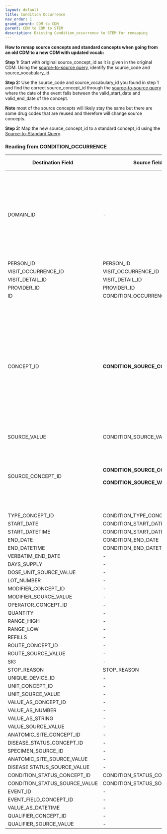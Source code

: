 ```yaml
---
layout: default
title: Condition Occurrence
nav_order: 1
grand_parent: CDM to CDM
parent: CDM to CDM to STEM
description: Existing Condition_occurrence to STEM for remapping
---
```


**How to remap source concepts and standard concepts when going from an old CDM to a new CDM with updated vocab:**

**Step 1:** Start with original source_concept_id as it is given in the original CDM. Using the [source-to-source query](https://ohdsi.github.io/CommonDataModel/sqlScripts.html#Source_to_Source), identify the source_code and source_vocabulary_id.

**Step 2:** Use the source_code and source_vocabulary_id you found in step 1 and find the correct source_concept_id through the [source-to-source query](https://ohdsi.github.io/CommonDataModel/sqlScripts.html#Source_to_Source) where the date of the event falls between the valid_start_date and valid_end_date of the concept. 

**Note** most of the source concepts will likely stay the same but there are some drug codes that are reused and therefore will change source concepts.

**Step 3:** Map the new source_concept_id to a standard concept_id using the [Source-to-Standard Query](https://ohdsi.github.io/CommonDataModel/sqlScripts.html).

### Reading from **CONDITION_OCCURRENCE**

| Destination Field | Source field | Logic | Comment field |
| --- | --- | --- | --- |
| DOMAIN_ID | - | - | This should be the domain_id of the standard concept in the CONCEPT_ID field. If a code is mapped to CONCEPT_ID 0, put the domain_id as Observation |
| PERSON_ID | PERSON_ID | - | - |
| VISIT_OCCURRENCE_ID | VISIT_OCCURRENCE_ID  | - | - |
| VISIT_DETAIL_ID | VISIT_DETAIL_ID  | - | - |
| PROVIDER_ID | PROVIDER_ID  | - | -|
| ID | CONDITION_OCCURRENCE_ID |  | - |
| CONCEPT_ID | **CONDITION_SOURCE_CONCEPT_ID** | Use the [Source-to-Standard Query](https://ohdsi.github.io/CommonDataModel/sqlScripts.html).<br><br> Lookup the target concept that the source concept maps to. If there are multiple target concepts, create multiple records.| 	  |
| SOURCE_VALUE | CONDITION_SOURCE_VALUE | - | - |
| SOURCE_CONCEPT_ID | **CONDITION_SOURCE_CONCEPT_ID**<br><br>**CONDITION_SOURCE_VALUE** | See the logic above for assigning the correct source concept and standard concept  | - |
| TYPE_CONCEPT_ID | CONDITION_TYPE_CONCEPT_ID | - | - |
| START_DATE | CONDITION_START_DATE | - | - |
| START_DATETIME | CONDITION_START_DATETIME  | - | - |
| END_DATE | CONDITION_END_DATE | - | - |
| END_DATETIME | CONDITION_END_DATETIME | - | - |
| VERBATIM_END_DATE | - | - | - |
| DAYS_SUPPLY | - | - | - |
| DOSE_UNIT_SOURCE_VALUE | - | - | - |
| LOT_NUMBER | - | - | - |
| MODIFIER_CONCEPT_ID | - | - | - |
| MODIFIER_SOURCE_VALUE | - | - | - |
| OPERATOR_CONCEPT_ID | - | - | - |
| QUANTITY | - | - | - |
| RANGE_HIGH | - | - | - |
| RANGE_LOW | - | - | - |
| REFILLS | - | - | - |
| ROUTE_CONCEPT_ID | - | - | - |
| ROUTE_SOURCE_VALUE | - | - | - |
| SIG | - | - | - |
| STOP_REASON | STOP_REASON | - | - |
| UNIQUE_DEVICE_ID | - | - | - |
| UNIT_CONCEPT_ID | - | - | - |
| UNIT_SOURCE_VALUE | - | - | - |
| VALUE_AS_CONCEPT_ID | - | - | - |
| VALUE_AS_NUMBER | - | - | - |
| VALUE_AS_STRING | - | - | - |
| VALUE_SOURCE_VALUE | - | - | - |
| ANATOMIC_SITE_CONCEPT_ID | - | - | - |
| DISEASE_STATUS_CONCEPT_ID | - | - | - |
| SPECIMEN_SOURCE_ID | - | - | - |
| ANATOMIC_SITE_SOURCE_VALUE | - | - | - |
| DISEASE STATUS_SOURCE_VALUE | - | - | - |
| CONDITION_STATUS_CONCEPT_ID | CONDITION_STATUS_CONCEPT_ID | - | - | 
| CONDITION_STATUS_SOURCE_VALUE | CONDITION_STATUS_SOURCE_VALUE | - | - |
| EVENT_ID | - | - | - |
| EVENT_FIELD_CONCEPT_ID | - | - | - |
| VALUE_AS_DATETIME | - | - | - |
| QUALIFIER_CONCEPT_ID | - | - | - |
| QUALIFIER_SOURCE_VALUE | - | - | - |